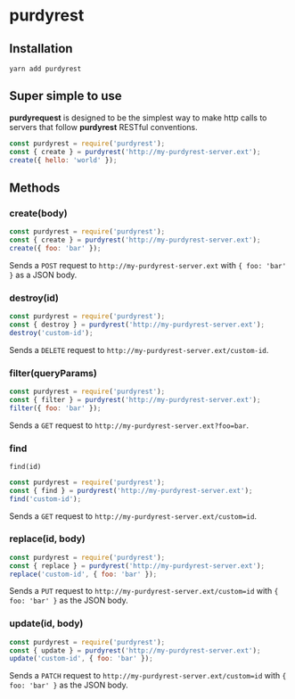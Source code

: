 # purdyrest

## Installation

```
yarn add purdyrest
```

## Super simple to use

**purdyrequest** is designed to be the simplest way to make http calls to
servers that follow **purdyrest** RESTful conventions.

```js
const purdyrest = require('purdyrest');
const { create } = purdyrest('http://my-purdyrest-server.ext');
create({ hello: 'world' });
```

## Methods

### create(body)

```js
const purdyrest = require('purdyrest');
const { create } = purdyrest('http://my-purdyrest-server.ext');
create({ foo: 'bar' });
```

Sends a `POST` request to `http://my-purdyrest-server.ext` with
`{ foo: 'bar' }` as a JSON body.

### destroy(id)

```js
const purdyrest = require('purdyrest');
const { destroy } = purdyrest('http://my-purdyrest-server.ext');
destroy('custom-id');
```

Sends a `DELETE` request to `http://my-purdyrest-server.ext/custom-id`.

### filter(queryParams)

```js
const purdyrest = require('purdyrest');
const { filter } = purdyrest('http://my-purdyrest-server.ext');
filter({ foo: 'bar' });
```

Sends a `GET` request to `http://my-purdyrest-server.ext?foo=bar`.

### find

`find(id)`

```js
const purdyrest = require('purdyrest');
const { find } = purdyrest('http://my-purdyrest-server.ext');
find('custom-id');
```

Sends a `GET` request to `http://my-purdyrest-server.ext/custom=id`.

### replace(id, body)

```js
const purdyrest = require('purdyrest');
const { replace } = purdyrest('http://my-purdyrest-server.ext');
replace('custom-id', { foo: 'bar' });
```

Sends a `PUT` request to `http://my-purdyrest-server.ext/custom=id` with
`{ foo: 'bar' }` as the JSON body.

### update(id, body)

```js
const purdyrest = require('purdyrest');
const { update } = purdyrest('http://my-purdyrest-server.ext');
update('custom-id', { foo: 'bar' });
```

Sends a `PATCH` request to `http://my-purdyrest-server.ext/custom=id` with
`{ foo: 'bar' }` as the JSON body.
